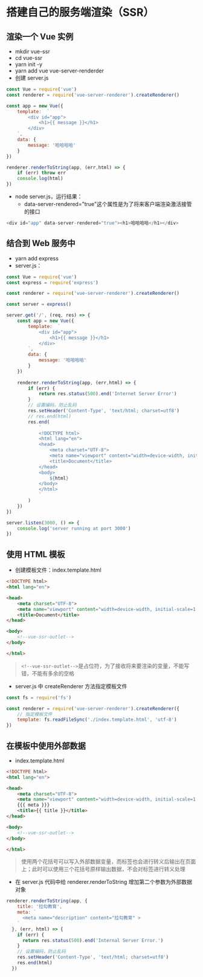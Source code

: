 # 搭建自己的服务端渲染（SSR）
## 渲染一个 Vue 实例
- mkdir vue-ssr
- cd vue-ssr
- yarn init -y
- yarn add vue vue-server-renderder
- 创建 server.js
```js
const Vue = require('vue')
const renderer = require('vue-server-renderer').createRenderer()

const app = new Vue({
    template:  `
        <div id="app">
            <h1>{{ message }}</h1>
        </div>
    `,
    data: {
        message: '哈哈哈哈'
    }
})

renderer.renderToString(app, (err,html) => {
    if (err) throw err
    console.log(html)
})
```
- node server.js，运行结果：
    - data-server-rendered="true"这个属性是为了将来客户端渲染激活接管的接口
```js
<div id="app" data-server-rendered="true"><h1>哈哈哈哈</h1></div>
```

## 结合到 Web 服务中
- yarn add express
- server.js：
```js
const Vue = require('vue')
const express = require('express')

const renderer = require('vue-server-renderer').createRenderer()

const server = express()

server.get('/', (req, res) => {
    const app = new Vue({
        template:  `
            <div id="app">
                <h1>{{ message }}</h1>
            </div>
        `,
        data: {
            message: '哈哈哈哈'
        }
    })
    
    renderer.renderToString(app, (err,html) => {
        if (err) {
            return res.status(500).end('Internet Server Error')
        }
        // 设置编码，防止乱码
        res.setHeader('Content-Type', 'text/html; charset=utf8') 
        // res.end(html)
        res.end(
            `
            <!DOCTYPE html>
            <html lang="en">
            <head>
                <meta charset="UTF-8">
                <meta name="viewport" content="width=device-width, initial-scale=1.0">
                <title>Document</title>
            </head>
            <body>
                ${html}
            </body>
            </html>
            `
        )
    })
})

server.listen(3000, () => {
    console.log('server running at port 3000')
})
```

## 使用 HTML 模板
- 创建模板文件：index.template.html
```html
<!DOCTYPE html>
<html lang="en">

<head>
    <meta charset="UTF-8">
    <meta name="viewport" content="width=device-width, initial-scale=1.0">
    <title>Document</title>
</head>

<body>
    <!--vue-ssr-outlet-->
</body>

</html>
```
> `<!--vue-ssr-outlet-->`是占位符，为了接收将来要渲染的变量，不能写错，不能有多余的空格
- server.js 中 createRenderer 方法指定模板文件
```js
const fs = require('fs')

const renderer = require('vue-server-renderer').createRenderer({
    // 指定模板文件
    template: fs.readFileSync('./index.template.html', 'utf-8')
})
```

## 在模板中使用外部数据
- index.template.html
```html
<!DOCTYPE html>
<html lang="en">

<head>
    <meta charset="UTF-8">
    <meta name="viewport" content="width=device-width, initial-scale=1.0">
    {{{ meta }}}
    <title>{{ title }}</title>
</head>

<body>
    <!--vue-ssr-outlet-->
</body>

</html>
```
> 使用两个花括号可以写入外部数据变量，而标签也会进行转义后输出在页面上；此时可以使用三个花括号原样输出数据，不会对标签进行转义处理
- 在 server.js 代码中给 renderer.renderToString 增加第二个参数为外部数据对象
```js
renderer.renderToString(app, {
    title: '拉勾教育',
    meta: `
      <meta name="description" content="拉勾教育" >
    `
  }, (err, html) => {
    if (err) {
      return res.status(500).end('Internal Server Error.')
    }
    // 设置编码，防止乱码
    res.setHeader('Content-Type', 'text/html; charset=utf8') 
    res.end(html)
  })

```